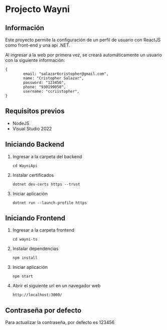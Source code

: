 # Projecto Wayni

## Información

Este proyecto permite la configuración de un perfil de usuario con ReactJS como front-end y una api .NET.

Al ingresar a la web por primera vez, se creará automáticamente un usuario con la siguiente información:

```
{
        email: "salazar6cristopher@gmail.com",
        name: "Cristopher Salazar",
        password: "123456",
        phone: "930199050",
        username: "ccriistopher",
}

```

## Requisitos previos

- NodeJS
- Visual Studio 2022

## Iniciando Backend

1. Ingresar a la carpeta del backend

   ```
   cd WayniApi
   ```

2. Instalar certificados

   ```
   dotnet dev-certs https --trust
   ```

3. Iniciar aplicación

   ```
   dotnet run --launch-profile https
   ```

## Iniciando Frontend

1. Ingresar a la carpeta frontend

   ```
   cd wayni-ts
   ```

2. Instalar dependencias

   ```
   npm install
   ```

3. Iniciar aplicación

   ```
   npm start
   ```

4. Abrir el siguiente url en un navegador web

   ```
   http://localhost:3000/
   ```

## Contraseña por defecto

Para actualizar la contraseña, por defecto es 123456
